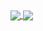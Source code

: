 

<a href="https://github.com/anuraghazra/github-readme-stats">
  <img align="center" src="https://github-readme-stats.vercel.app/api?matiasfreitasguimaraes&show_icons=true&count_private=true" />
</a>
<a href="https://github.com/anuraghazra/convoychat">
  <img align="center" src="https://github-readme-stats.vercel.app/api/top-langs/?username=matiasfreitasguimaraes&show_icons=true&count_private=true" />
</a>

